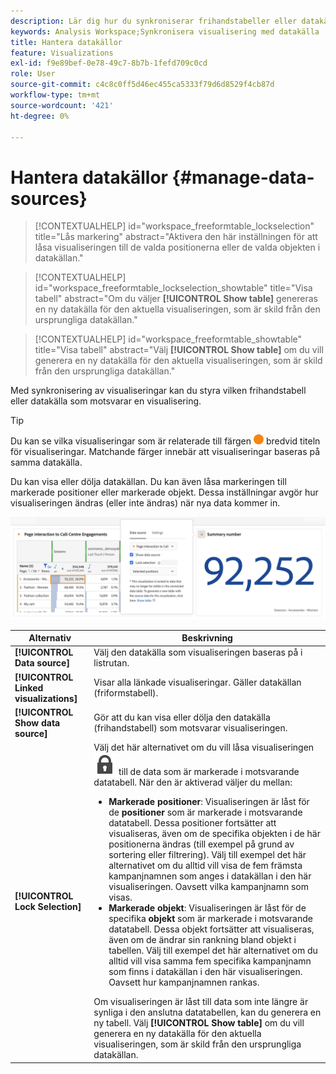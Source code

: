 ```yaml
---
description: Lär dig hur du synkroniserar frihandstabeller eller datakällor med motsvarande visualisering.
keywords: Analysis Workspace;Synkronisera visualisering med datakälla
title: Hantera datakällor
feature: Visualizations
exl-id: f9e89bef-0e78-49c7-8b7b-1fefd709c0cd
role: User
source-git-commit: c4c8c0ff5d46ec455ca5333f79d6d8529f4cb87d
workflow-type: tm+mt
source-wordcount: '421'
ht-degree: 0%

---
```


# Hantera datakällor {#manage-data-sources}

>[!CONTEXTUALHELP]
>id="workspace_freeformtable_lockselection"
>title="Lås markering"
>abstract="Aktivera den här inställningen för att låsa visualiseringen till de valda positionerna eller de valda objekten i datakällan."

>[!CONTEXTUALHELP]
>id="workspace_freeformtable_lockselection_showtable"
>title="Visa tabell"
>abstract="Om du väljer **[!UICONTROL Show table]** genereras en ny datakälla för den aktuella visualiseringen, som är skild från den ursprungliga datakällan."

>[!CONTEXTUALHELP]
>id="workspace_freeformtable_showtable"
>title="Visa tabell"
>abstract="Välj **[!UICONTROL Show table]** om du vill generera en ny datakälla för den aktuella visualiseringen, som är skild från den ursprungliga datakällan."


Med synkronisering av visualiseringar kan du styra vilken frihandstabell eller datakälla som motsvarar en visualisering.

>[!TIP]
>
>Du kan se vilka visualiseringar som är relaterade till färgen ![StatusOrange](/help/assets/icons/StatusOrange.svg) bredvid titeln för visualiseringar. Matchande färger innebär att visualiseringar baseras på samma datakälla.
>

Du kan visa eller dölja datakällan. Du kan även låsa markeringen till markerade positioner eller markerade objekt. Dessa inställningar avgör hur visualiseringen ändras (eller inte ändras) när nya data kommer in.

![Dialogrutan Data Source med alternativen som beskrivs i nästa avsnitt.](assets/lock-selection.png)


| Alternativ | Beskrivning |
|--- |--- |
| **[!UICONTROL Data source]** | Välj den datakälla som visualiseringen baseras på i listrutan. |
| **[!UICONTROL Linked visualizations]** | Visar alla länkade visualiseringar. Gäller datakällan (friformstabell). |
| **[!UICONTROL Show data source]** | Gör att du kan visa eller dölja den datakälla (frihandstabell) som motsvarar visualiseringen. |
| **[!UICONTROL Lock Selection]** | Välj det här alternativet om du vill låsa visualiseringen ![LockClosed](/help/assets/icons/LockClosed.svg) till de data som är markerade i motsvarande datatabell. När den är aktiverad väljer du mellan:  <ul><li>**Markerade positioner**: Visualiseringen är låst för de **positioner** som är markerade i motsvarande datatabell. Dessa positioner fortsätter att visualiseras, även om de specifika objekten i de här positionerna ändras (till exempel på grund av sortering eller filtrering). Välj till exempel det här alternativet om du alltid vill visa de fem främsta kampanjnamnen som anges i datakällan i den här visualiseringen. Oavsett vilka kampanjnamn som visas.</li> <li>**Markerade objekt**: Visualiseringen är låst för de specifika **objekt** som är markerade i motsvarande datatabell. Dessa objekt fortsätter att visualiseras, även om de ändrar sin rankning bland objekt i tabellen. Välj till exempel det här alternativet om du alltid vill visa samma fem specifika kampanjnamn som finns i datakällan i den här visualiseringen. Oavsett hur kampanjnamnen rankas.</li></ul>Om visualiseringen är låst till data som inte längre är synliga i den anslutna datatabellen, kan du generera en ny tabell. Välj **[!UICONTROL Show table]** om du vill generera en ny datakälla för den aktuella visualiseringen, som är skild från den ursprungliga datakällan. |
